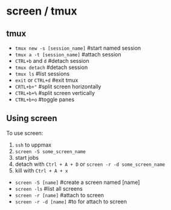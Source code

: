 # screen / tmux

## tmux
- `tmux new -s [session_name]`		#start named session
- `tmux a -t [session_name]`		#attach session
- `CTRL+b` and `d` #detach session 
- `tmux detach`		#detach session
- `tmux ls`		#list sessions
- `exit` or `CTRL+d`			#exit tmux
- `CRTL+b+"`		#split screen horizontally
- `CTRL+b+%`		#split screen vertically
- `CTRL+b+o`		#toggle panes


## Using screen
To use screen:
1. `ssh` to uppmax
2. `screen -S some_screen_name`
3. start jobs
4. detach with `Ctrl + A + D` or `screen -r -d some_screen_name`
5. kill with `Ctrl + A + x`

- `screen -S [name]`        #create a screen named [name]  
- `screen -ls`            #list all screens  
- `screen -r [name]`        #attach to screen  
- `screen -r -d [name]`        #to for attach to screen  

